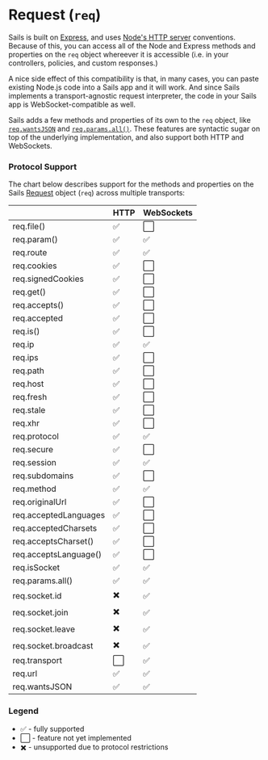 # Request (`req`)

Sails is built on [Express](https://github.com/balderdashy/sails-docs/blob/master/PAGE_NEEDED.md), and uses [Node's HTTP server](http://nodejs.org/api/http.html) conventions.  Because of this, you can access all of the Node and Express methods and properties on the `req` object whereever it is accessible (i.e. in your controllers, policies, and custom responses.)

A nice side effect of this compatibility is that, in many cases, you can paste existing Node.js code into a Sails app and it will work.  And since Sails implements a transport-agnostic request interpreter, the code in your Sails app is WebSocket-compatible as well.

Sails adds a few methods and properties of its own to the `req` object, like [`req.wantsJSON`](http://sailsjs.org/documentation/reference/req/req.wantsJSON.html) and [`req.params.all()`](http://sailsjs.org/documentation/reference/req/req.allParams.html).  These features are syntactic sugar on top of the underlying implementation, and also support both HTTP and WebSockets.

### Protocol Support

The chart below describes support for the methods and properties on the Sails [Request](http://sailsjs.org/documentation/reference/req) object (`req`) across multiple transports:

<!-- TODO: add SPDY -->


|    | HTTP    | WebSockets |
|----|---------|------------|
| req.file() | :white_check_mark: | :white_large_square: |
| req.param() | :white_check_mark: | :white_check_mark: |
| req.route | :white_check_mark: | :white_check_mark: |
| req.cookies | :white_check_mark: | :white_large_square: |
| req.signedCookies | :white_check_mark: | :white_large_square: |
| req.get() | :white_check_mark: | :white_large_square: |
| req.accepts() | :white_check_mark: | :white_large_square: |
| req.accepted | :white_check_mark: | :white_large_square: |
| req.is() | :white_check_mark: | :white_large_square: |
| req.ip | :white_check_mark: | :white_check_mark: |
| req.ips | :white_check_mark: | :white_large_square: |
| req.path | :white_check_mark: | :white_large_square: |
| req.host | :white_check_mark: | :white_large_square: |
| req.fresh | :white_check_mark: | :white_large_square: |
| req.stale | :white_check_mark: | :white_large_square: |
| req.xhr | :white_check_mark: | :white_large_square: |
| req.protocol | :white_check_mark: | :white_check_mark: |
| req.secure | :white_check_mark: | :white_large_square: |
| req.session | :white_check_mark: | :white_check_mark: |
| req.subdomains | :white_check_mark: | :white_large_square: |
| req.method | :white_check_mark: | :white_check_mark: |
| req.originalUrl | :white_check_mark: | :white_large_square: |
| req.acceptedLanguages | :white_check_mark: | :white_large_square: |
| req.acceptedCharsets | :white_check_mark: | :white_large_square: |
| req.acceptsCharset() | :white_check_mark: | :white_large_square: |
| req.acceptsLanguage() | :white_check_mark: | :white_large_square: |
| req.isSocket | :white_check_mark: | :white_check_mark: |
| req.params.all() | :white_check_mark: | :white_check_mark: |
| req.socket.id | :heavy_multiplication_x: | :white_check_mark: |
| req.socket.join | :heavy_multiplication_x: | :white_check_mark: |
| req.socket.leave | :heavy_multiplication_x: | :white_check_mark: |
| req.socket.broadcast  | :heavy_multiplication_x: | :white_check_mark: |
| req.transport  | :white_large_square: | :white_check_mark: |
| req.url | :white_check_mark: | :white_check_mark: |
| req.wantsJSON | :white_check_mark: | :white_check_mark: |


### Legend

  - :white_check_mark: - fully supported
  - :white_large_square: - feature not yet implemented
  - :heavy_multiplication_x: - unsupported due to protocol restrictions


<docmeta name="uniqueID" value="req35837">
<docmeta name="displayName" value="Request (`req`)">
<docmeta name="stabilityIndex" value="3">

